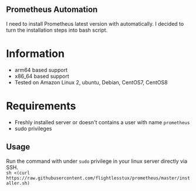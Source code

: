 ## Prometheus Automation
I need to install Prometheus latest version with automatically. I decided to turn the installation steps into bash script. 

# Information
- arm64 based support
- x86_64 based support
- Tested on Amazon Linux 2, ubuntu, Debian, CentOS7, CentOS8

# Requirements
- Freshly installed server or doesn't contains a user with name `prometheus`
- sudo privileges

## Usage
Run the command with under `sudo` privilege in your linux server directly via SSH. \
`sh <(curl https://raw.githubusercontent.com/flightlesstux/prometheus/master/installer.sh)`